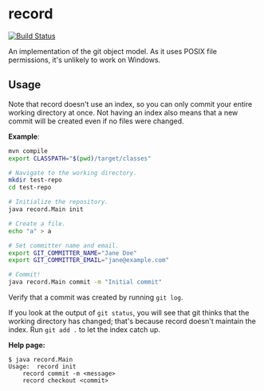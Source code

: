 # record

[![Build Status](https://travis-ci.com/zuqq/record.svg?branch=master)](https://travis-ci.com/zuqq/record)

An implementation of the git object model. As it uses POSIX file permissions,
it's unlikely to work on Windows.

## Usage

Note that record doesn't use an index, so you can only commit your entire
working directory at once. Not having an index also means that a new commit
will be created even if no files were changed.

**Example**:

```bash
mvn compile
export CLASSPATH="$(pwd)/target/classes"

# Navigate to the working directory.
mkdir test-repo
cd test-repo

# Initialize the repository.
java record.Main init

# Create a file.
echo "a" > a

# Set committer name and email.
export GIT_COMMITTER_NAME="Jane Doe"
export GIT_COMMITTER_EMAIL="jane@example.com"

# Commit!
java record.Main commit -m "Initial commit"
```

Verify that a commit was created by running `git log`.

If you look at the output of `git status`, you will see that git thinks that the
working directory has changed; that's because record doesn't maintain the index.
Run `git add .` to let the index catch up.

**Help page:**

```
$ java record.Main
Usage:	record init
	record commit -m <message>
	record checkout <commit>
```
